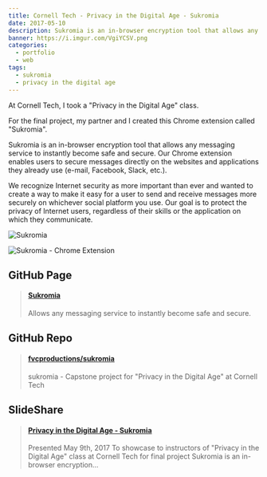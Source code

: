 ```yaml
---
title: Cornell Tech - Privacy in the Digital Age - Sukromia
date: 2017-05-10
description: Sukromia is an in-browser encryption tool that allows any messaging service to instantly become safe and secure.
banner: https://i.imgur.com/VgiYCSV.png
categories:
  - portfolio
  - web
tags:
  - sukromia
  - privacy in the digital age
---
```


At Cornell Tech, I took a "Privacy in the Digital Age" class.

For the final project, my partner and I created this Chrome extension called "Sukromia".

Sukromia is an in-browser encryption tool that allows any messaging service to instantly become safe and secure. Our Chrome extension enables users to secure messages directly on the websites and applications they already use (e-mail, Facebook, Slack, etc.).

We recognize Internet security as more important than ever and wanted to create a way to make it easy for a user to send and receive messages more securely on whichever social platform you use. Our goal is to protect the privacy of Internet users, regardless of their skills or the application on which they communicate.

![Sukromia](https://github.com/fvcproductions/sukromia/blob/master/src/img/logo.png?raw=true)

![Sukromia - Chrome Extension](https://i.imgur.com/oFcezbj.png)

## GitHub Page

<blockquote class="embedly-card"><h4><a href="https://fvcproductions.github.io/sukromia/#/">Sukromia</a></h4><p>Allows any messaging service to instantly become safe and secure.</p></blockquote>
<script async src="//cdn.embedly.com/widgets/platform.js" charset="UTF-8"></script>

## GitHub Repo

<blockquote class="embedly-card"><h4><a href="https://github.com/fvcproductions/sukromia">fvcproductions/sukromia</a></h4><p>sukromia - Capstone project for "Privacy in the Digital Age" at Cornell Tech</p></blockquote>
<script async src="//cdn.embedly.com/widgets/platform.js" charset="UTF-8"></script>

## SlideShare

<blockquote class="embedly-card"><h4><a href="https://www.slideshare.net/FVCproductions/privacy-in-the-digital-age-sukromia">Privacy in the Digital Age - Sukromia</a></h4><p>Presented May 9th, 2017 To showcase to instructors of "Privacy in the Digital Age" class at Cornell Tech for final project Sukromia is an in-browser encryption...</p></blockquote>
<script async src="//cdn.embedly.com/widgets/platform.js" charset="UTF-8"></script>
